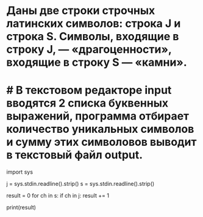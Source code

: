 # Даны две строки строчных латинских символов: строка J и строка S. Символы, входящие в строку J, — «драгоценности», входящие в строку S — «камни». 
# # В текстовом редакторе input вводятся 2 списка буквенных выражений, программа отбирает количество уникальных символов и сумму этих символовов выводит в текстовый файл output.

import sys
 
j = sys.stdin.readline().strip()
s = sys.stdin.readline().strip()
 
result = 0
for ch in s:
    if ch in j:
        result += 1
 
print(result)